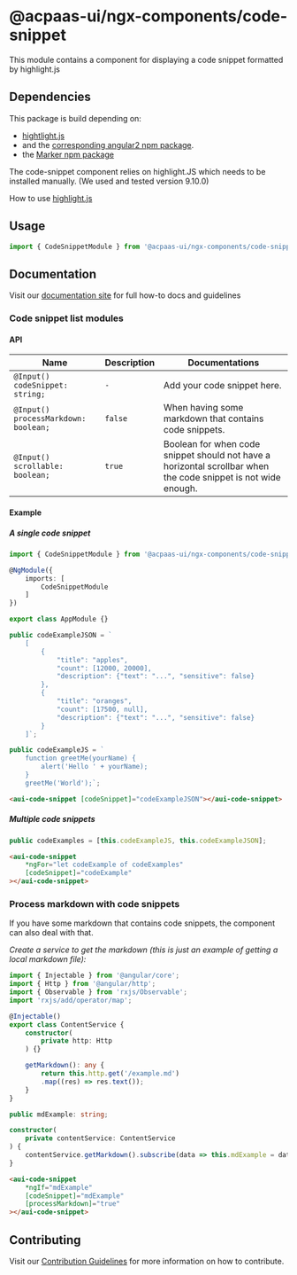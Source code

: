 # @acpaas-ui/ngx-components/code-snippet

This module contains a component for displaying a code snippet formatted by highlight.js

## Dependencies
This package is build depending on:

- [hightlight.js](https://highlightjs.org)
- and the [corresponding angular2 npm package](https://www.npmjs.com/package/angular2-highlight-js).
- the [Marker npm package](https://www.npmjs.com/package/marked)

The code-snippet component relies on highlight.JS which needs to be installed manually. (We used and tested version 9.10.0)

How to use [highlight.js](https://highlightjs.org/usage/)

## Usage

```typescript
import { CodeSnippetModule } from '@acpaas-ui/ngx-components/code-snippet';
```

## Documentation

Visit our [documentation site](https://acpaas-ui.digipolis.be/) for full how-to docs and guidelines

### Code snippet list modules

#### API

| Name         | Description | Documentations |
| -----------  | ------ | -------------------------- |
| `@Input() codeSnippet: string;` | `-` | Add your code snippet here. |
| `@Input() processMarkdown: boolean;` | `false` | When having some markdown that contains code snippets. |
| `@Input() scrollable: boolean;` | `true` | Boolean for when code snippet should not have a horizontal scrollbar when the code snippet is not wide enough. |

#### Example

##### A single code snippet

```typescript
import { CodeSnippetModule } from '@acpaas-ui/ngx-components/code-snippet';

@NgModule({
    imports: [
        CodeSnippetModule
    ]
})

export class AppModule {}
```
```typescript
public codeExampleJSON = `
    [
        {
            "title": "apples",
            "count": [12000, 20000],
            "description": {"text": "...", "sensitive": false}
        },
        {
            "title": "oranges",
            "count": [17500, null],
            "description": {"text": "...", "sensitive": false}
        }
    ]`;

public codeExampleJS = `
    function greetMe(yourName) {
        alert('Hello ' + yourName);
    }
    greetMe('World');`;
```
```html
<aui-code-snippet [codeSnippet]="codeExampleJSON"></aui-code-snippet>
```

##### Multiple code snippets

```typescript
public codeExamples = [this.codeExampleJS, this.codeExampleJSON];
```
```html
<aui-code-snippet
    *ngFor="let codeExample of codeExamples"
    [codeSnippet]="codeExample"
></aui-code-snippet>
```

### Process markdown with code snippets
If you have some markdown that contains code snippets, the component can also deal with that.

*Create a service to get the markdown (this is just an example of getting a local markdown file):*

```typescript
import { Injectable } from '@angular/core';
import { Http } from '@angular/http';
import { Observable } from 'rxjs/Observable';
import 'rxjs/add/operator/map';

@Injectable()
export class ContentService {
    constructor(
        private http: Http
    ) {}

    getMarkdown(): any {
        return this.http.get('/example.md')
        .map((res) => res.text());
    }
}
```
```typescript
public mdExample: string;

constructor(
    private contentService: ContentService
) {
    contentService.getMarkdown().subscribe(data => this.mdExample = data);
}
```
```html
<aui-code-snippet
    *ngIf="mdExample"
    [codeSnippet]="mdExample"
    [processMarkdown]="true"
></aui-code-snippet>
```

## Contributing

Visit our [Contribution Guidelines](../../CONTRIBUTING.md) for more information on how to contribute.
